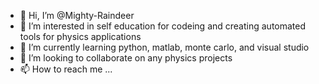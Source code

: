 - 👋 Hi, I’m @Mighty-Raindeer
- 👀 I’m interested in self education for codeing and creating automated tools for physics applications
- 🌱 I’m currently learning python, matlab, monte carlo, and visual studio
- 💞️ I’m looking to collaborate on any physics projects
- 📫 How to reach me ...

<!---
Mighty-Raindeer/Mighty-Raindeer is a ✨ special ✨ repository because its `README.md` (this file) appears on your GitHub profile.
You can click the Preview link to take a look at your changes.
--->
